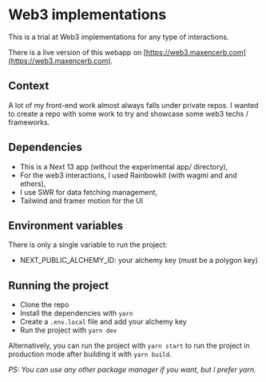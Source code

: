 # Web3 implementations

This is a trial at Web3 implementations for any type of interactions.

There is a live version of this webapp on [https://web3.maxencerb.com](https://web3.maxencerb.com).

## Context

A lot of my front-end work almost always falls under private repos. I wanted to create a repo with some work to try and showcase some web3 techs / frameworks.

## Dependencies

- This is a Next 13 app (without the experimental app/ directory),
- For the web3 interactions, I used Rainbowkit (with wagmi and and ethers),
- I use SWR for data fetching management,
- Tailwind and framer motion for the UI

## Environment variables

There is only a single variable to run the project:

- NEXT_PUBLIC_ALCHEMY_ID: your alchemy key (must be a polygon key)

## Running the project

- Clone the repo
- Install the dependencies with `yarn`
- Create a `.env.local` file and add your alchemy key
- Run the project with `yarn dev`

Alternatively, you can run the project with `yarn start` to run the project in production mode after building it with `yarn build`.

*PS: You can use any other package manager if you want, but I prefer yarn.*
